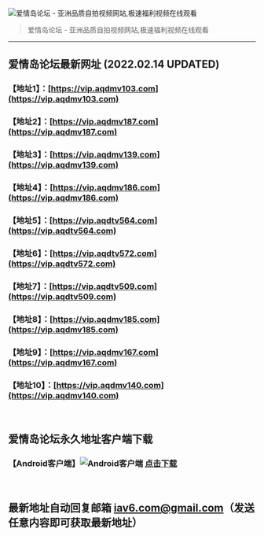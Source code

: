 ![爱情岛论坛 - 亚洲品质自拍视频网站,极速福利视频在线观看](http://ww1.sinaimg.cn/large/007drMcOgy1g5i6x3ua0xj30eg0393yo.jpg)
> 爱情岛论坛 - 亚洲品质自拍视频网站,极速福利视频在线观看

---

## 爱情岛论坛最新网址 (2022.02.14 UPDATED)
### 【地址1】：[https://vip.aqdmv103.com](https://vip.aqdmv103.com)
### 【地址2】：[https://vip.aqdmv187.com](https://vip.aqdmv187.com)
### 【地址3】：[https://vip.aqdmv139.com](https://vip.aqdmv139.com)
### 【地址4】：[https://vip.aqdmv186.com](https://vip.aqdmv186.com)
### 【地址5】：[https://vip.aqdtv564.com](https://vip.aqdtv564.com)
### 【地址6】：[https://vip.aqdtv572.com](https://vip.aqdtv572.com)
### 【地址7】：[https://vip.aqdtv509.com](https://vip.aqdtv509.com)
### 【地址8】：[https://vip.aqdmv185.com](https://vip.aqdmv185.com)
### 【地址9】：[https://vip.aqdmv167.com](https://vip.aqdmv167.com)
### 【地址10】：[https://vip.aqdmv140.com](https://vip.aqdmv140.com)
<br>

## 爱情岛论坛永久地址客户端下载
### 【Android客户端】![Android客户端](https://ww1.sinaimg.cn/large/007drMcOgy1fzljgv278jj300f00ia9t.jpg) [点击下载](https://app.aqdlt.app/v1/aqdlt_android_0828.apk)

<br>

## 最新地址自动回复邮箱 [iav6.com@gmail.com](mailto:iav6.com@gmail.com)（发送任意内容即可获取最新地址）

